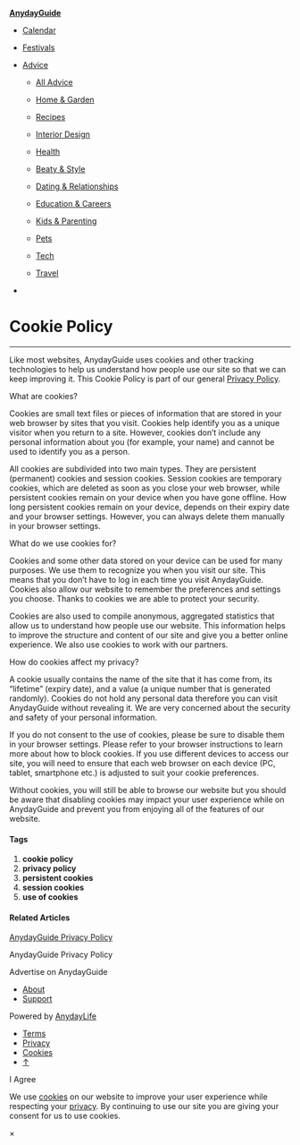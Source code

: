 [**AnydayGuide**](https://anydayguide.com/)

* [Calendar](https://anydayguide.com/)
* [Festivals](https://anydayguide.com/festival)
* [Advice](#)
    * [All Advice](https://anydayguide.com/advice "All Advice")
    
    * [Home & Garden](https://anydayguide.com/1 "Home & Garden")
    * [Recipes](https://anydayguide.com/2 "Recipes")
    * [Interior Design](https://anydayguide.com/3 "Interior Design")
    * [Health](https://anydayguide.com/4 "Health")
    * [Beaty & Style](https://anydayguide.com/5 "Beaty & Style")
    * [Dating & Relationships](https://anydayguide.com/6 "Dating & Relationships")
    * [Education & Careers](https://anydayguide.com/7 "Education & Careers")
    * [Kids & Parenting](https://anydayguide.com/8 "Kids & Parenting")
    * [Pets](https://anydayguide.com/9 "Pets")
    * [Tech](https://anydayguide.com/10 "Tech")
    * [Travel](https://anydayguide.com/11 "Travel")

* 

Cookie Policy
=============

* * *

Like most websites, AnydayGuide uses cookies and other tracking technologies to help us understand how people use our site so that we can keep improving it. This Cookie Policy is part of our general [Privacy Policy](https://anydayguide.com/privacy "AnydayGuide Privacy Policy").

What are cookies?

Cookies are small text files or pieces of information that are stored in your web browser by sites that you visit. Cookies help identify you as a unique visitor when you return to a site. However, cookies don’t include any personal information about you (for example, your name) and cannot be used to identify you as a person.

All cookies are subdivided into two main types. They are persistent (permanent) cookies and session cookies. Session cookies are temporary cookies, which are deleted as soon as you close your web browser, while persistent cookies remain on your device when you have gone offline. How long persistent cookies remain on your device, depends on their expiry date and your browser settings. However, you can always delete them manually in your browser settings.

What do we use cookies for?

Cookies and some other data stored on your device can be used for many purposes. We use them to recognize you when you visit our site. This means that you don’t have to log in each time you visit AnydayGuide. Cookies also allow our website to remember the preferences and settings you choose. Thanks to cookies we are able to protect your security.

Cookies are also used to compile anonymous, aggregated statistics that allow us to understand how people use our website. This information helps to improve the structure and content of our site and give you a better online experience. We also use cookies to work with our partners.

How do cookies affect my privacy?

A cookie usually contains the name of the site that it has come from, its “lifetime” (expiry date), and a value (a unique number that is generated randomly). Cookies do not hold any personal data therefore you can visit AnydayGuide without revealing it. We are very concerned about the security and safety of your personal information.

If you do not consent to the use of cookies, please be sure to disable them in your browser settings. Please refer to your browser instructions to learn more about how to block cookies. If you use different devices to access our site, you will need to ensure that each web browser on each device (PC, tablet, smartphone etc.) is adjusted to suit your cookie preferences.

Without cookies, you will still be able to browse our website but you should be aware that disabling cookies may impact your user experience while on AnydayGuide and prevent you from enjoying all of the features of our website.

  

#### Tags

1. **cookie policy**
2. **privacy policy**
3. **persistent cookies**
4. **session cookies**
5. **use of cookies**

#### Related Articles

[AnydayGuide Privacy Policy](https://anydayguide.com/post/3 "AnydayGuide Privacy Policy")

[](https://anydayguide.com/post/3 "AnydayGuide Privacy Policy")AnydayGuide Privacy Policy

[](https://anydayguide.com/post/868 "Advertise on AnydayGuide")Advertise on AnydayGuide

* [About](https://anydayguide.com/about)
* [Support](https://anydayguide.com/tools/contact)

Powered by [AnydayLife](http://anydaylife.com/calendar/ "Календарь праздников")

* [Terms](https://anydayguide.com/terms)
* [Privacy](https://anydayguide.com/privacy)
* [Cookies](https://anydayguide.com/cookies)
* [↑](#)

I Agree

We use [cookies](https://anydayguide.com/cookies "Cookie Policy") on our website to improve your user experience while respecting your [privacy](https://anydayguide.com/privacy "AnydayGuide Privacy Policy"). By continuing to use our site you are giving your consent for us to use cookies.

×
